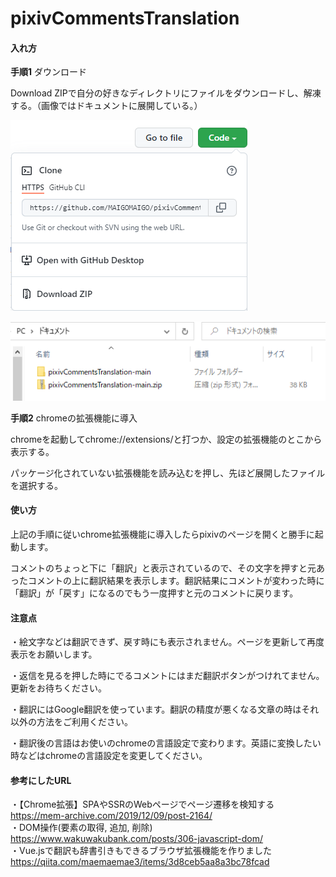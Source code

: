 # pixivCommentsTranslation
#### 入れ方

**手順1** ダウンロード

Download ZIPで自分の好きなディレクトリにファイルをダウンロードし、解凍する。（画像ではドキュメントに展開している。）

![Download ZIP](README_IMAGE/Download.png)

![Unzip to document](README_IMAGE/defrost.png)

**手順2** chromeの拡張機能に導入

chromeを起動してchrome://extensions/と打つか、設定の拡張機能のとこから表示する。

パッケージ化されていない拡張機能を読み込むを押し、先ほど展開したファイルを選択する。

#### 使い方

上記の手順に従いchrome拡張機能に導入したらpixivのページを開くと勝手に起動します。

コメントのちょっと下に「翻訳」と表示されているので、その文字を押すと元あったコメントの上に翻訳結果を表示します。翻訳結果にコメントが変わった時に「翻訳」が「戻す」になるのでもう一度押すと元のコメントに戻ります。

#### 注意点

・絵文字などは翻訳できず、戻す時にも表示されません。ページを更新して再度表示をお願いします。

・返信を見るを押した時にでるコメントにはまだ翻訳ボタンがつけれてません。更新をお待ちください。

・翻訳にはGoogle翻訳を使っています。翻訳の精度が悪くなる文章の時はそれ以外の方法をご利用ください。

・翻訳後の言語はお使いのchromeの言語設定で変わります。英語に変換したい時などはchromeの言語設定を変更してください。

#### 参考にしたURL  

・【Chrome拡張】SPAやSSRのWebページでページ遷移を検知する  
https://mem-archive.com/2019/12/09/post-2164/  
・DOM操作(要素の取得, 追加, 削除)  
https://www.wakuwakubank.com/posts/306-javascript-dom/  
・Vue.jsで翻訳も辞書引きもできるブラウザ拡張機能を作りました  
https://qiita.com/maemaemae3/items/3d8ceb5aa8a3bc78fcad
